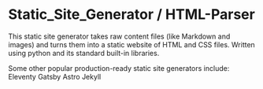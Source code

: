 # Static_Site_Generator / HTML-Parser
This static site generator takes raw content files (like Markdown and images) and turns them into a static website of HTML and CSS files.
Written using python and its standard built-in libraries.

Some other popular production-ready static site generators include:
    Eleventy
    Gatsby
    Astro
    Jekyll

